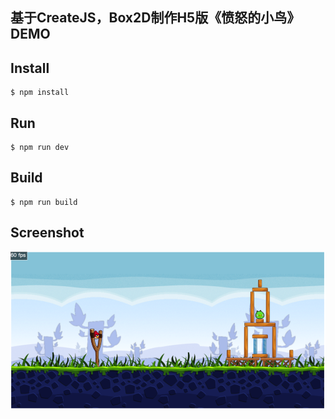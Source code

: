 基于CreateJS，Box2D制作H5版《愤怒的小鸟》DEMO
---

## Install

```shell
$ npm install
```

## Run

```shell
$ npm run dev
```

## Build

```shell
$ npm run build
```

## Screenshot

![Screenshot](src/images/screenshot.png)

